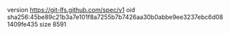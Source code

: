 version https://git-lfs.github.com/spec/v1
oid sha256:45be89c21b3a7e101f8a7255b7b7426aa30b0abbe9ee3237ebc6d081409fe435
size 8591
